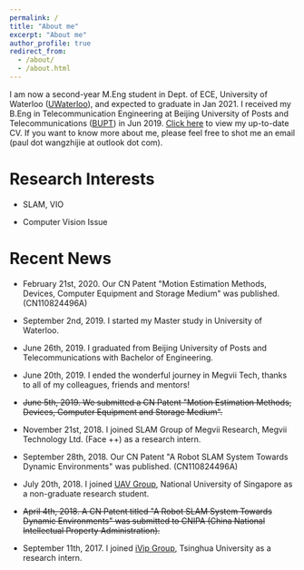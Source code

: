 ```yaml
---
permalink: /
title: "About me"
excerpt: "About me"
author_profile: true
redirect_from: 
  - /about/
  - /about.html
---
```


I am now a second-year M.Eng student in Dept. of ECE, University of Waterloo (<a href="https://uwaterloo.ca/" target="_blank">UWaterloo</a>), and expected to graduate in Jan 2021. I received my B.Eng in Telecommunication Engineering at Beijing University of Posts and Telecommunications (<a href="https://www.bupt.edu.cn/" target="_blank">BUPT</a>) in Jun 2019. <a href="http://paulwong16.github.io/files/Resume.pdf" target="_blank">Click here</a> to view my up-to-date CV. If you want to know more about me, please feel free to shot me an email (paul dot wangzhijie at outlook dot com).

# Research Interests #

* SLAM, VIO

* Computer Vision Issue

# Recent News #

* February 21st, 2020. Our CN Patent "Motion Estimation Methods, Devices, Computer Equipment and Storage Medium" was published. (CN110824496A)

* September 2nd, 2019. I started my Master study in University of Waterloo.

* June 26th, 2019. I graduated from Beijing University of Posts and Telecommunications with Bachelor of Engineering.

* June 20th, 2019. I ended the wonderful journey in Megvii Tech, thanks to all of my colleagues, friends and mentors!

* <del>June 5th, 2019. We submitted a CN Patent "Motion Estimation Methods, Devices, Computer Equipment and Storage Medium".</del>

* November 21st, 2018. I joined SLAM Group of Megvii Research, Megvii Technology Ltd. (Face ++) as a research intern.

* September 28th, 2018. Our CN Patent "A Robot SLAM System Towards Dynamic Environments" was published. (CN110824496A)

* July 20th, 2018. I joined <a href="http://uav.ece.nus.edu.sg/" target="_blank">UAV Group</a>, National University of Singapore as a non-graduate research student.

* <del>April 4th, 2018. A CN Patent titled "A Robot SLAM System Towards Dynamic Environments" was submitted to CNIPA (China National Intellectual Property Administration).</del>

* September 11th, 2017. I joined <a href="http://nics.ee.tsinghua.edu.cn/people/ivip/index.html" target="_blank">iVip Group</a>, Tsinghua University as a research intern.



<script type="text/javascript" id="clustrmaps" src="//cdn.clustrmaps.com/map_v2.js?d=n-HmEyRBhTxNKciNfUvua2Z8V0J1UEoRmGcUqV39FCk&cl=ffffff&w=a"></script>